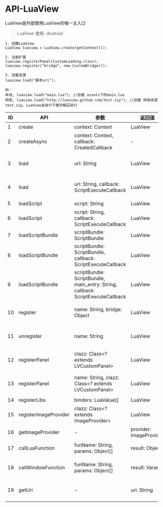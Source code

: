 # API-LuaView

<aside class="notice" id="luaview">
LuaView是外部使用LuaView的唯一主入口
</aside>

> LuaView 使用 -Android

```
1. 创建LuaView
LuaView luaview = LuaView.create(getContext());

2. 注册扩展
luaview.registerPanel(CustomLoading.class);
luaview.register("bridge", new CustomBridge());

3. 加载资源
luaview.load("脚本uri");

如：
本地, luaview.load("main.lua"); //加载 assets下的main.lua
网络, luaview.load("http://luaview.github.com/test.zip"); //加载 网络资源test.zip，LuaView会自行下载并解压执行

```


|ID|API|参数|返回值|平台|备注|
|----|----|----|----|----|----|
|1|create|context: Context|LuaView|Android|创建LuaView|
|2|createAsync|context: Context, callback: CreatedCallback|-|Android|异步创建LuaView|
|3|load|url: String|LuaView|Android|加载指定资源（asset、本地、网络）|
|4|load|url: String, callback: ScriptExecuteCallback|LuaView|Android|加载指定资源（asset、本地、网络），带回调|
|5|loadScript|script: String|LuaView|Android|加载指定脚本|
|6|loadScript|script: String, callback: ScriptExecuteCallback|LuaView|Android|加载指定脚本，带回调|
|7|loadScriptBundle|scriptBundle: ScriptBundle|LuaView|Android|加载指定脚本包|
|8|loadScriptBundle|scriptBundle: ScriptBundle, callback: ScriptExecuteCallback|LuaView|Android|加载指定脚本包，带回调|
|9|loadScriptBundle|scriptBundle: ScriptBundle, main_entry: String, callback: ScriptExecuteCallback|LuaView|Android|加载指定脚本包，执行main_entry入口文件，带回调|
|10|register|name: String, bridge: Object|LuaView|Android|注册一个名称为name的bridge对象|
|11|unregister|name: String|LuaView|Android|反注册一个名称为name的bridge对象|
|12|registerPanel|clazz: Class<? extends LVCustomPanel>|LuaView|Android|注册一个名称为clazz类名，类型为clazz的panel|
|13|registerPanel|name: String, clazz: Class<? extends LVCustomPanel>|LuaView|Android|注册一个名称为name，类型为clazz的panel|
|14|registerLibs|binders: LuaValue[]|LuaView|Android|注册自定义库|
|15|registerImageProvider|clazz: Class<? extends ImageProvider>|LuaView|Android|注册一个ImageProvider|
|16|getImageProvider|-|provider: ImageProvider|Android|获取ImageProvider|
|17|callLuaFunction|funName: String, params: Object[]|result: Object|Android|调用lua的某个全局函数|
|18|callWindowFunction|funName: String, params: Object[]|result: Varargs|Android|调用window.callback下的某个函数|
|19|getUri|-|uri: String|Android|获取当前LuaView加载的Uri|

